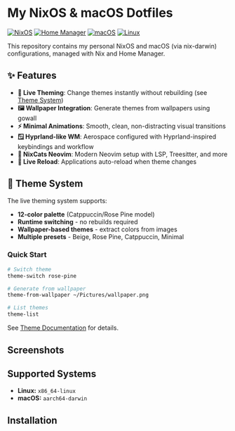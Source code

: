 # My NixOS & macOS Dotfiles

[![NixOS](https://img.shields.io/badge/NixOS-unstable-blue.svg?style=flat-square&logo=NixOS&logoColor=white)](https://nixos.org)
[![Home Manager](https://img.shields.io/badge/Home%20Manager-stable-green.svg?style=flat-square)](https://github.com/nix-community/home-manager)
[![macOS](https://img.shields.io/badge/macOS-aarch64-lightgrey.svg?style=flat-square&logo=apple)](https://www.apple.com/macos)
[![Linux](https://img.shields.io/badge/Linux-x86__64-orange.svg?style=flat-square&logo=linux)](https://kernel.org)

This repository contains my personal NixOS and macOS (via nix-darwin) configurations, managed with Nix and Home Manager.

## ✨ Features

- **🎨 Live Theming**: Change themes instantly without rebuilding (see [Theme System](modules/shared/theme/README.md))
- **🖼️ Wallpaper Integration**: Generate themes from wallpapers using gowall
- **⚡ Minimal Animations**: Smooth, clean, non-distracting visual transitions
- **🪟 Hyprland-like WM**: Aerospace configured with Hyprland-inspired keybindings and workflow
- **📝 NixCats Neovim**: Modern Neovim setup with LSP, Treesitter, and more
- **🔄 Live Reload**: Applications auto-reload when theme changes

## 🎨 Theme System

The live theming system supports:

- **12-color palette** (Catppuccin/Rose Pine model)
- **Runtime switching** - no rebuilds required
- **Wallpaper-based themes** - extract colors from images
- **Multiple presets** - Beige, Rose Pine, Catppuccin, Minimal

### Quick Start

```bash
# Switch theme
theme-switch rose-pine

# Generate from wallpaper
theme-from-wallpaper ~/Pictures/wallpaper.png

# List themes
theme-list
```

See [Theme Documentation](modules/shared/theme/README.md) for details.

## Screenshots

## Supported Systems

*   **Linux:** `x86_64-linux`
*   **macOS:** `aarch64-darwin`

## Installation
